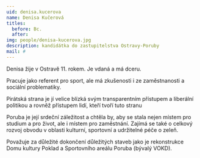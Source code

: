 ```yaml
---
uid: denisa.kucerova
name: Denisa Kučerová
titles:
  before: Bc. 
  after:
img: people/denisa-kucerova.jpg
description: kandidátka do zastupitelstva Ostravy-Poruby
mail: #
---
```


Denisa žije v Ostravě 11. rokem. Je vdaná a má dceru.

Pracuje jako referent pro sport, ale má zkušenosti i ze zaměstnanosti a sociální problematiky.

Pirátská strana je jí velice blízká svým transparentním přístupem a liberální politikou a rovněž přístupem lidí, kteří tvoří tuto stranu

Poruba je její srdeční záležitost a chtěla by, aby se stala nejen místem pro studium a pro život, ale i místem pro zaměstnání. Zajímá se také o celkový rozvoj obvodu v oblasti kulturní, sportovní a udržitelné péče o zeleň.

Považuje za důležité dokončení důležitých staveb jako je rekonstrukce Domu kultury Poklad a Sportovního areálu Poruba (bývalý VOKD).
